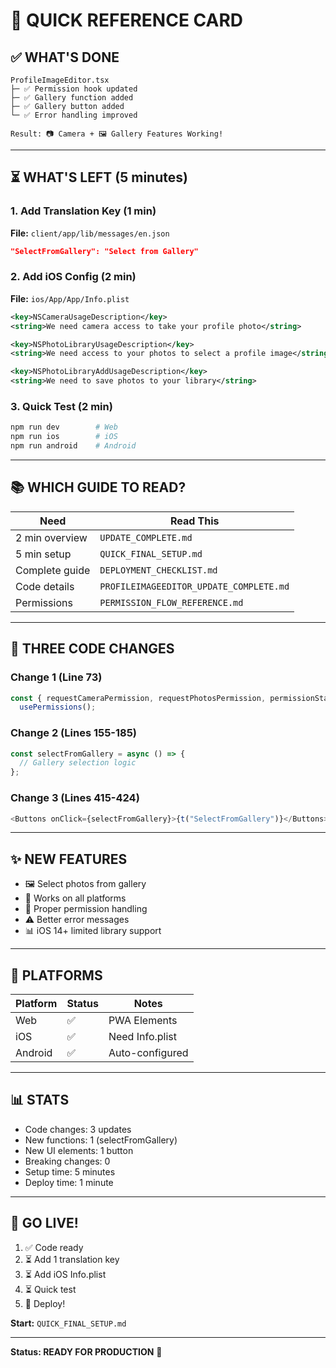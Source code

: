 # 🚀 QUICK REFERENCE CARD

## ✅ WHAT'S DONE

```
ProfileImageEditor.tsx
├─ ✅ Permission hook updated
├─ ✅ Gallery function added
├─ ✅ Gallery button added
└─ ✅ Error handling improved

Result: 📷 Camera + 🖼️ Gallery Features Working!
```

---

## ⏳ WHAT'S LEFT (5 minutes)

### 1. Add Translation Key (1 min)

**File:** `client/app/lib/messages/en.json`

```json
"SelectFromGallery": "Select from Gallery"
```

### 2. Add iOS Config (2 min)

**File:** `ios/App/App/Info.plist`

```xml
<key>NSCameraUsageDescription</key>
<string>We need camera access to take your profile photo</string>

<key>NSPhotoLibraryUsageDescription</key>
<string>We need access to your photos to select a profile image</string>

<key>NSPhotoLibraryAddUsageDescription</key>
<string>We need to save photos to your library</string>
```

### 3. Quick Test (2 min)

```bash
npm run dev        # Web
npm run ios        # iOS
npm run android    # Android
```

---

## 📚 WHICH GUIDE TO READ?

| Need           | Read This                               |
| -------------- | --------------------------------------- |
| 2 min overview | `UPDATE_COMPLETE.md`                    |
| 5 min setup    | `QUICK_FINAL_SETUP.md`                  |
| Complete guide | `DEPLOYMENT_CHECKLIST.md`               |
| Code details   | `PROFILEIMAGEEDITOR_UPDATE_COMPLETE.md` |
| Permissions    | `PERMISSION_FLOW_REFERENCE.md`          |

---

## 🎯 THREE CODE CHANGES

### Change 1 (Line 73)

```typescript
const { requestCameraPermission, requestPhotosPermission, permissionStatus } =
  usePermissions();
```

### Change 2 (Lines 155-185)

```typescript
const selectFromGallery = async () => {
  // Gallery selection logic
};
```

### Change 3 (Lines 415-424)

```typescript
<Buttons onClick={selectFromGallery}>{t("SelectFromGallery")}</Buttons>
```

---

## ✨ NEW FEATURES

- 🖼️ Select photos from gallery
- 📱 Works on all platforms
- 🔐 Proper permission handling
- ⚠️ Better error messages
- 📊 iOS 14+ limited library support

---

## 📱 PLATFORMS

| Platform | Status | Notes           |
| -------- | ------ | --------------- |
| Web      | ✅     | PWA Elements    |
| iOS      | ✅     | Need Info.plist |
| Android  | ✅     | Auto-configured |

---

## 📊 STATS

- Code changes: 3 updates
- New functions: 1 (selectFromGallery)
- New UI elements: 1 button
- Breaking changes: 0
- Setup time: 5 minutes
- Deploy time: 1 minute

---

## 🚀 GO LIVE!

1. ✅ Code ready
2. ⏳ Add 1 translation key
3. ⏳ Add iOS Info.plist
4. ⏳ Quick test
5. 🎉 Deploy!

**Start:** `QUICK_FINAL_SETUP.md`

---

**Status: READY FOR PRODUCTION** 🎊
